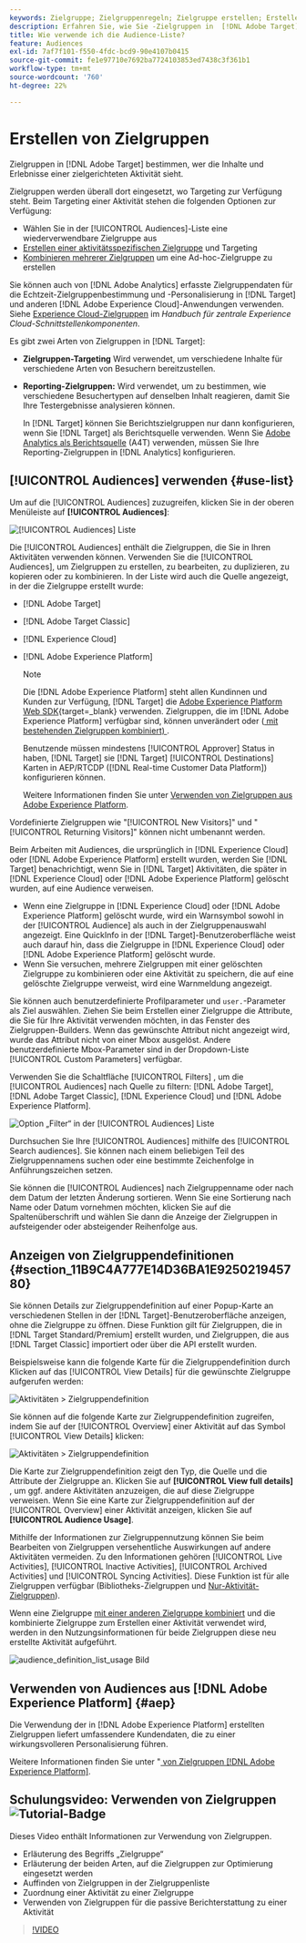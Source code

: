```yaml
---
keywords: Zielgruppe; Zielgruppenregeln; Zielgruppe erstellen; Erstellen von Zielgruppen; Zielgruppentargeting; Zielgruppenberichterstellung; Zielgruppenbericht; Segment; benutzerdefinierte Profilparameter; Zielgruppendefinition; Zielgruppenliste
description: Erfahren Sie, wie Sie -Zielgruppen in  [!DNL Adobe Target].
title: Wie verwende ich die Audience-Liste?
feature: Audiences
exl-id: 7af7f101-f550-4fdc-bcd9-90e4107b0415
source-git-commit: fe1e97710e7692ba7724103853ed7438c3f361b1
workflow-type: tm+mt
source-wordcount: '760'
ht-degree: 22%

---
```


# Erstellen von Zielgruppen

Zielgruppen in [!DNL Adobe Target] bestimmen, wer die Inhalte und Erlebnisse einer zielgerichteten Aktivität sieht.

Zielgruppen werden überall dort eingesetzt, wo Targeting zur Verfügung steht. Beim Targeting einer Aktivität stehen die folgenden Optionen zur Verfügung:

* Wählen Sie in der [!UICONTROL Audiences]-Liste eine wiederverwendbare Zielgruppe aus
* [Erstellen einer aktivitätsspezifischen Zielgruppe](/help/main/c-target/creating-activity-only-audience.md) und Targeting
* [Kombinieren mehrerer Zielgruppen](/help/main/c-target/combining-multiple-audiences.md#concept_A7386F1EA4394BD2AB72399C225981E5) um eine Ad-hoc-Zielgruppe zu erstellen

Sie können auch von [!DNL Adobe Analytics] erfasste Zielgruppendaten für die Echtzeit-Zielgruppenbestimmung und -Personalisierung in [!DNL Target] und anderen [!DNL Adobe Experience Cloud]-Anwendungen verwenden. Siehe [Experience Cloud-Zielgruppen](https://experienceleague.adobe.com/docs/core-services/interface/audiences/audience-library.html?lang=de) im *Handbuch für zentrale Experience Cloud-Schnittstellenkomponenten*.

Es gibt zwei Arten von Zielgruppen in [!DNL Target]:

* **Zielgruppen-Targeting** Wird verwendet, um verschiedene Inhalte für verschiedene Arten von Besuchern bereitzustellen.
* **Reporting-Zielgruppen:** Wird verwendet, um zu bestimmen, wie verschiedene Besuchertypen auf denselben Inhalt reagieren, damit Sie Ihre Testergebnisse analysieren können.

  In [!DNL Target] können Sie Berichtszielgruppen nur dann konfigurieren, wenn Sie [!DNL Target] als Berichtsquelle verwenden. Wenn Sie [Adobe Analytics als Berichtsquelle](/help/main/c-integrating-target-with-mac/a4t/a4t.md) (A4T) verwenden, müssen Sie Ihre Reporting-Zielgruppen in [!DNL Analytics] konfigurieren.

## [!UICONTROL Audiences] verwenden {#use-list}

Um auf die [!UICONTROL Audiences] zuzugreifen, klicken Sie in der oberen Menüleiste auf **[!UICONTROL Audiences]**:

![[!UICONTROL Audiences] Liste](assets/audiences_list.png)

Die [!UICONTROL Audiences] enthält die Zielgruppen, die Sie in Ihren Aktivitäten verwenden können. Verwenden Sie die [!UICONTROL Audiences], um Zielgruppen zu erstellen, zu bearbeiten, zu duplizieren, zu kopieren oder zu kombinieren. In der Liste wird auch die Quelle angezeigt, in der die Zielgruppe erstellt wurde:

* [!DNL Adobe Target]
* [!DNL Adobe Target Classic]
* [!DNL Experience Cloud]
* [!DNL Adobe Experience Platform]

  >[!NOTE]
  >
  >Die [!DNL Adobe Experience Platform] steht allen Kundinnen und Kunden zur Verfügung, [!DNL Target] die [Adobe Experience Platform Web SDK](https://experienceleague.adobe.com/docs/target-dev/developer/client-side/aep-web-sdk.html?lang=de){target=_blank} verwenden. Zielgruppen, die im [!DNL Adobe Experience Platform] verfügbar sind, können unverändert oder ([ mit bestehenden Zielgruppen kombiniert) ](/help/main/c-target/combining-multiple-audiences.md).
  >
  >Benutzende müssen mindestens [!UICONTROL Approver] Status in haben, [!DNL Target] sie [!DNL Target] [!UICONTROL Destinations] Karten in AEP/RTCDP ([!DNL Real-time Customer Data Platform]) konfigurieren können.
  >
  >Weitere Informationen finden Sie unter [Verwenden von Zielgruppen aus Adobe Experience Platform](#aep).

Vordefinierte Zielgruppen wie &quot;[!UICONTROL New Visitors]&quot; und &quot;[!UICONTROL Returning Visitors]&quot; können nicht umbenannt werden.

Beim Arbeiten mit Audiences, die ursprünglich in [!DNL Experience Cloud] oder [!DNL Adobe Experience Platform] erstellt wurden, werden Sie [!DNL Target] benachrichtigt, wenn Sie in [!DNL Target] Aktivitäten, die später in [!DNL Experience Cloud] oder [!DNL Adobe Experience Platform] gelöscht wurden, auf eine Audience verweisen.

* Wenn eine Zielgruppe in [!DNL Experience Cloud] oder [!DNL Adobe Experience Platform] gelöscht wurde, wird ein Warnsymbol sowohl in der [!UICONTROL Audience] als auch in der Zielgruppenauswahl angezeigt. Eine QuickInfo in der [!DNL Target]-Benutzeroberfläche weist auch darauf hin, dass die Zielgruppe in [!DNL Experience Cloud] oder [!DNL Adobe Experience Platform] gelöscht wurde.
* Wenn Sie versuchen, mehrere Zielgruppen mit einer gelöschten Zielgruppe zu kombinieren oder eine Aktivität zu speichern, die auf eine gelöschte Zielgruppe verweist, wird eine Warnmeldung angezeigt.

Sie können auch benutzerdefinierte Profilparameter und `user.`-Parameter als Ziel auswählen. Ziehen Sie beim Erstellen einer Zielgruppe die Attribute, die Sie für Ihre Aktivität verwenden möchten, in das Fenster des Zielgruppen-Builders. Wenn das gewünschte Attribut nicht angezeigt wird, wurde das Attribut nicht von einer Mbox ausgelöst. Andere benutzerdefinierte Mbox-Parameter sind in der Dropdown-Liste [!UICONTROL Custom Parameters] verfügbar.

Verwenden Sie die Schaltfläche [!UICONTROL Filters] , um die [!UICONTROL Audiences] nach Quelle zu filtern: [!DNL Adobe Target], [!DNL Adobe Target Classic], [!DNL Experience Cloud] und [!DNL Adobe Experience Platform].

![Option „Filter“ in der [!UICONTROL Audiences] Liste](assets/filters.png)

Durchsuchen Sie Ihre [!UICONTROL Audiences] mithilfe des [!UICONTROL Search audiences]. Sie können nach einem beliebigen Teil des Zielgruppennamens suchen oder eine bestimmte Zeichenfolge in Anführungszeichen setzen.

Sie können die [!UICONTROL Audiences] nach Zielgruppenname oder nach dem Datum der letzten Änderung sortieren. Wenn Sie eine Sortierung nach Name oder Datum vornehmen möchten, klicken Sie auf die Spaltenüberschrift und wählen Sie dann die Anzeige der Zielgruppen in aufsteigender oder absteigender Reihenfolge aus.

## Anzeigen von Zielgruppendefinitionen {#section_11B9C4A777E14D36BA1E925021945780}

Sie können Details zur Zielgruppendefinition auf einer Popup-Karte an verschiedenen Stellen in der [!DNL Target]-Benutzeroberfläche anzeigen, ohne die Zielgruppe zu öffnen. Diese Funktion gilt für Zielgruppen, die in [!DNL Target Standard/Premium] erstellt wurden, und Zielgruppen, die aus [!DNL Target Classic] importiert oder über die API erstellt wurden.

Beispielsweise kann die folgende Karte für die Zielgruppendefinition durch Klicken auf das [!UICONTROL View Details] für die gewünschte Zielgruppe aufgerufen werden:

![Aktivitäten > Zielgruppendefinition](assets/audience_definition_list.png)

Sie können auf die folgende Karte zur Zielgruppendefinition zugreifen, indem Sie auf der [!UICONTROL Overview] einer Aktivität auf das Symbol [!UICONTROL View Details] klicken:

![Aktivitäten > Zielgruppendefinition](assets/view-details-activity-overview.png)

Die Karte zur Zielgruppendefinition zeigt den Typ, die Quelle und die Attribute der Zielgruppe an. Klicken Sie auf **[!UICONTROL View full details]** , um ggf. andere Aktivitäten anzuzeigen, die auf diese Zielgruppe verweisen. Wenn Sie eine Karte zur Zielgruppendefinition auf der [!UICONTROL Overview] einer Aktivität anzeigen, klicken Sie auf **[!UICONTROL Audience Usage]**.

Mithilfe der Informationen zur Zielgruppennutzung können Sie beim Bearbeiten von Zielgruppen versehentliche Auswirkungen auf andere Aktivitäten vermeiden. Zu den Informationen gehören [!UICONTROL Live Activities], [!UICONTROL Inactive Activities], [!UICONTROL Archived Activities] und [!UICONTROL Syncing Activities]. Diese Funktion ist für alle Zielgruppen verfügbar (Bibliotheks-Zielgruppen und [Nur-Aktivität-Zielgruppen](/help/main/c-target/creating-activity-only-audience.md#concept_A6BADCF530ED4AE1852E677FEBE68483)).

Wenn eine Zielgruppe [mit einer anderen Zielgruppe kombiniert](/help/main/c-target/combining-multiple-audiences.md) und die kombinierte Zielgruppe zum Erstellen einer Aktivität verwendet wird, werden in den Nutzungsinformationen für beide Zielgruppen diese neu erstellte Aktivität aufgeführt.

![audience_definition_list_usage Bild](assets/audience_definition_list_usage.png)

<!--The following audience definition card is for an audience imported from the Adobe Experience Cloud. In this instance, the audience was imported from Adobe Audience Manager (AAM).

![Usage tab on Audience Definition card](assets/audience_definition_mc.png)

The following details are available for these imported audience types:

| Audience Type | Details |
|--- |--- |
|Mobile audience|Marketing Name, Vendor, and Model.<br>The `matches | does not match` operator displays instead of `equals | does not equal`<br>![Imported Mobile Audience](/help/main/c-target/c-audiences/assets/imported_mobile_audience.png).|
|Visitor-behavior audience|**user.categoryAffinity:** `categoryAffinity` with `FAVORITE` parameter.<br>![Imported Category Affinity](/help/main/c-target/c-audiences/assets/imported_category_affinity.png)<br>**Monitoring:** Monitoring service equals true.<br>**No Monitoring Service:** Monitoring service equals false.<br>![Imported Monitoring](/help/main/c-target/c-audiences/assets/imported_monitoring.png)|
|Audiences using the NOT operator|**Single Rule:** Target displays the audience in the format `[All Visitor AND [NOT [rule]`. Single NOT rule displays with AND with `AllVisitor` audience.<br>![Imported Not Audience](/help/main/c-target/c-audiences/assets/imported_not_audience.png)|

Keep the following points in mind as you work with imported audiences:

* Expression target audiences are no longer supported in Target Standard/Premium. 
* Target Standard/Premium does not support some deprecated audiences or has improved operators for ease of use. Because of this, the definition of an imported audience, although working as per definition, does not mean that same is now available for creation in the Standard/Premium interface. For example, Social Audiences are visible with their rules but Target Standard/Premium does not allow social audiences to be created.-->

## Verwenden von Audiences aus [!DNL Adobe Experience Platform] {#aep}

Die Verwendung der in [!DNL Adobe Experience Platform] erstellten Zielgruppen liefert umfassendere Kundendaten, die zu einer wirkungsvolleren Personalisierung führen.

Weitere Informationen finden Sie unter &quot;[ von Zielgruppen [!DNL Adobe Experience Platform]](/help/main/c-integrating-target-with-mac/integrating-with-rtcdp.md#aep).

## Schulungsvideo: Verwenden von Zielgruppen ![Tutorial-Badge](/help/main/assets/tutorial.png)

Dieses Video enthält Informationen zur Verwendung von Zielgruppen.

* Erläuterung des Begriffs „Zielgruppe“
* Erläuterung der beiden Arten, auf die Zielgruppen zur Optimierung eingesetzt werden
* Auffinden von Zielgruppen in der Zielgruppenliste
* Zuordnung einer Aktivität zu einer Zielgruppe
* Verwenden von Zielgruppen für die passive Berichterstattung zu einer Aktivität

>[!VIDEO](https://video.tv.adobe.com/v/29395?captions=ger)
